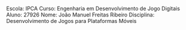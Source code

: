 Escola: IPCA
Curso: Engenharia em Desenvolvimento de Jogo Digitais
Aluno: 27926
Nome: João Manuel Freitas Ribeiro
Disciplina: Desenvolvimento de Jogos para Plataformas Móveis
